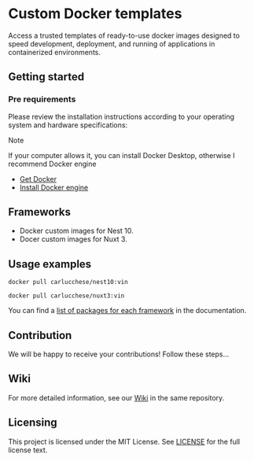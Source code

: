 # Custom Docker templates

Access a trusted templates of ready-to-use docker images designed to speed development, deployment, and running of applications in containerized environments.

## Getting started

### Pre requirements

Please review the installation instructions according to your operating system and hardware specifications:

> [!NOTE]  
> If your computer allows it, you can install Docker Desktop, otherwise I recommend Docker engine

- [Get Docker](<https://docs.docker.com/get-started/>)
- [Install Docker engine](<https://docs.docker.com/engine/install/>)

## Frameworks

- Docker custom images for Nest 10.
- Docer custom images for Nuxt 3.

## Usage examples

```docker
docker pull carlucchese/nest10:vin
```

```docker
docker pull carlucchese/nuxt3:vin
```

You can find a [list of packages for each framework](./docs/PACKAGES.md) in the
documentation.

## Contribution

We will be happy to receive your contributions! Follow these steps...

## Wiki

For more detailed information, see our [Wiki]((https://github.com/carlucchese/docker-templates/wiki) ) in the same repository.

## Licensing

This project is licensed under the MIT License. See
[LICENSE](./LICENSE) for the full
license text.
